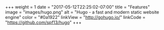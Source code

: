 +++
weight = 1
date = "2017-05-12T22:25:02-07:00"
title = "Features"
image = "images/hugo.png"
alt = "Hugo - a fast and modern static website engine"
color = "#0a1922"
linkView = "http://gohugo.io/"
linkCode = "https://github.com/spf13/hugo"
+++
